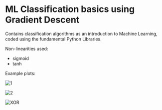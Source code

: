 # ML Classification basics using Gradient Descent

Contains classification algorithms as an introduction to Machine Learning, coded using the fundamental Python Libraries.

Non-linearities used:
* sigmoid
* tanh

Example plots:

![1](https://user-images.githubusercontent.com/36408966/175425562-e79c2b3f-8ee5-4eb6-b4f1-a1c3bb737791.png)

![2](https://user-images.githubusercontent.com/36408966/175425567-66e81529-aad9-4713-8b94-9240ac0ebfe8.png)

![XOR](https://user-images.githubusercontent.com/36408966/175425574-43039755-1fe4-47d5-b44f-91c5d78049fc.png)
